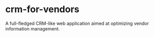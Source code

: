 # crm-for-vendors
A full-fledged CRM-like web application aimed at optimizing vendor information management.
